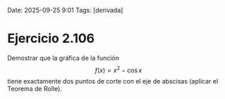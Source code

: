 Date: 2025-09-25 9:01
Tags: [derivada]

# Ejercicio 2.106

 
Demostrar que la gráfica de la función  $$ f(x)=x^2- \cos  x$$   tiene exactamente dos puntos de corte con el eje de abscisas (aplicar el Teorema de Rolle).
